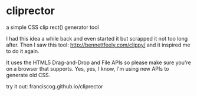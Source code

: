 cliprector
==========

a simple CSS clip rect() generator tool

I had this idea a while back and even started it but scrapped it not too long after.  Then I saw this tool: http://bennettfeely.com/clippy/ and it inspired me to do it again.

It uses the HTML5 Drag-and-Drop and File APIs so please make sure you're on a browser that supports.  Yes, yes, I know, I'm using new APIs to generate old CSS. 

try it out: franciscog.github.io/cliprector